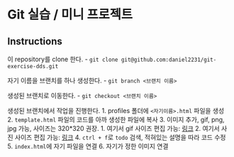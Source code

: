 # Git 실습 / 미니 프로젝트

## Instructions

이 repository를 clone 한다.
    - `git clone git@github.com:daniel2231/git-exercise-dds.git`

자기 이름을 브랜치를 하나 생성한다.
    - `git branch <브랜치 이름>`

생성된 브랜치로 이동한다.
    - `git checkout <브랜치 이름>`

생성된 브랜치에서 작업을 진행한다.
    1. profiles 폴더에 `<자기이름>.html` 파일을 생성
    2. `template.html` 파일의 코드를 아까 생성한 파일에 복사
    3. 이미지 추가, gif, png, jpg 가능, 사이즈는 320*320 권장.
       1. 여기서 gif 사이즈 편집 가능: [링크](https://ezgif.com/resize)
       2. 여기서 사진 사이즈 편집 가능: [링크](https://resizeimage.net/)
    4. `ctrl + f`로 `todo` 검색, 적혀있는 설명을 따라 코드 수정
    5. `index.html`에 자기 파일을 연결
    6. 자기가 정한 이미지 연결